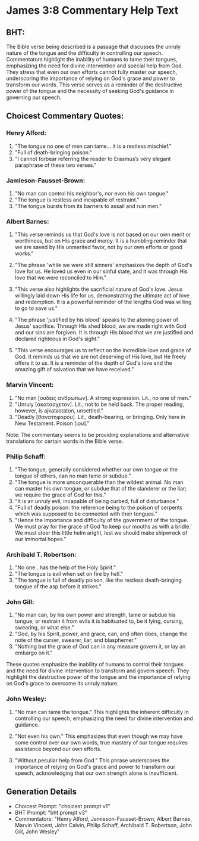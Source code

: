 # James 3:8 Commentary Help Text

## BHT:
The Bible verse being described is a passage that discusses the unruly nature of the tongue and the difficulty in controlling our speech. Commentators highlight the inability of humans to tame their tongues, emphasizing the need for divine intervention and special help from God. They stress that even our own efforts cannot fully master our speech, underscoring the importance of relying on God's grace and power to transform our words. This verse serves as a reminder of the destructive power of the tongue and the necessity of seeking God's guidance in governing our speech.

## Choicest Commentary Quotes:
### Henry Alford:
1. "The tongue no one of men can tame... it is a restless mischief." 
2. "Full of death-bringing poison."
3. "I cannot forbear referring the reader to Erasmus’s very elegant paraphrase of these two verses."

### Jamieson-Fausset-Brown:
1. "No man can control his neighbor's, nor even his own tongue."
2. "The tongue is restless and incapable of restraint."
3. "The tongue bursts from its barriers to assail and ruin men."

### Albert Barnes:
1. "This verse reminds us that God's love is not based on our own merit or worthiness, but on His grace and mercy. It is a humbling reminder that we are saved by His unmerited favor, not by our own efforts or good works."

2. "The phrase 'while we were still sinners' emphasizes the depth of God's love for us. He loved us even in our sinful state, and it was through His love that we were reconciled to Him."

3. "This verse also highlights the sacrificial nature of God's love. Jesus willingly laid down His life for us, demonstrating the ultimate act of love and redemption. It is a powerful reminder of the lengths God was willing to go to save us."

4. "The phrase 'justified by his blood' speaks to the atoning power of Jesus' sacrifice. Through His shed blood, we are made right with God and our sins are forgiven. It is through His blood that we are justified and declared righteous in God's sight."

5. "This verse encourages us to reflect on the incredible love and grace of God. It reminds us that we are not deserving of His love, but He freely offers it to us. It is a reminder of the depth of God's love and the amazing gift of salvation that we have received."

### Marvin Vincent:
1. "No man [ουδεις ανθρωπων]. A strong expression. Lit., no one of men."
2. "Unruly [ακατασχετον]. Lit., not to be held back. The proper reading, however, is ajkatastaton, unsettled."
3. "Deadly [θανατηφορου]. Lit., death-bearing, or bringing. Only here in New Testament. Poison [ιου]."

Note: The commentary seems to be providing explanations and alternative translations for certain words in the Bible verse.

### Philip Schaff:
1. "The tongue, generally considered whether our own tongue or the tongue of others, can no man tame or subdue." 
2. "The tongue is more unconquerable than the wildest animal. No man can master his own tongue, or subdue that of the slanderer or the liar; we require the grace of God for this."
3. "It is an unruly evil, incapable of being curbed, full of disturbance."
4. "Full of deadly poison: the reference being to the poison of serpents which was supposed to be connected with their tongues."
5. "Hence the importance and difficulty of the government of the tongue. We must pray for the grace of God ‘to keep our mouths as with a bridle.’ We must steer this little helm aright, lest we should make shipwreck of our immortal hopes."

### Archibald T. Robertson:
1. "No one...has the help of the Holy Spirit." 
2. "The tongue is evil when set on fire by hell."
3. "The tongue is full of deadly poison, like the restless death-bringing tongue of the asp before it strikes."

### John Gill:
1. "No man can, by his own power and strength, tame or subdue his tongue, or restrain it from evils it is habituated to, be it lying, cursing, swearing, or what else."
2. "God, by his Spirit, power, and grace, can, and often does, change the note of the curser, swearer, liar, and blasphemer."
3. "Nothing but the grace of God can in any measure govern it, or lay an embargo on it."

These quotes emphasize the inability of humans to control their tongues and the need for divine intervention to transform and govern speech. They highlight the destructive power of the tongue and the importance of relying on God's grace to overcome its unruly nature.

### John Wesley:
1. "No man can tame the tongue." This highlights the inherent difficulty in controlling our speech, emphasizing the need for divine intervention and guidance.

2. "Not even his own." This emphasizes that even though we may have some control over our own words, true mastery of our tongue requires assistance beyond our own efforts.

3. "Without peculiar help from God." This phrase underscores the importance of relying on God's grace and power to transform our speech, acknowledging that our own strength alone is insufficient.


## Generation Details
- Choicest Prompt: "choicest prompt v1"
- BHT Prompt: "bht prompt v3"
- Commentators: "Henry Alford, Jamieson-Fausset-Brown, Albert Barnes, Marvin Vincent, John Calvin, Philip Schaff, Archibald T. Robertson, John Gill, John Wesley"
